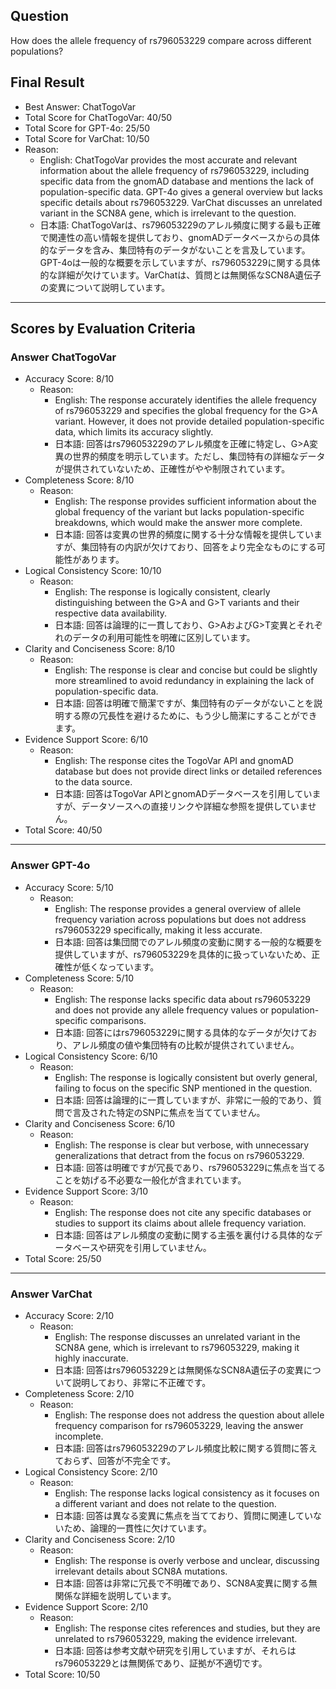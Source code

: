 ## Question

How does the allele frequency of rs796053229 compare across different populations?

## Final Result

- Best Answer: ChatTogoVar
- Total Score for ChatTogoVar: 40/50
- Total Score for GPT-4o: 25/50
- Total Score for VarChat: 10/50
- Reason:
  - English: ChatTogoVar provides the most accurate and relevant information about the allele frequency of rs796053229, including specific data from the gnomAD database and mentions the lack of population-specific data. GPT-4o gives a general overview but lacks specific details about rs796053229. VarChat discusses an unrelated variant in the SCN8A gene, which is irrelevant to the question.
  - 日本語: ChatTogoVarは、rs796053229のアレル頻度に関する最も正確で関連性の高い情報を提供しており、gnomADデータベースからの具体的なデータを含み、集団特有のデータがないことを言及しています。GPT-4oは一般的な概要を示していますが、rs796053229に関する具体的な詳細が欠けています。VarChatは、質問とは無関係なSCN8A遺伝子の変異について説明しています。

---

## Scores by Evaluation Criteria

### Answer ChatTogoVar
- Accuracy Score: 8/10
  - Reason: 
    - English: The response accurately identifies the allele frequency of rs796053229 and specifies the global frequency for the G>A variant. However, it does not provide detailed population-specific data, which limits its accuracy slightly.
    - 日本語: 回答はrs796053229のアレル頻度を正確に特定し、G>A変異の世界的頻度を明示しています。ただし、集団特有の詳細なデータが提供されていないため、正確性がやや制限されています。
- Completeness Score: 8/10
  - Reason: 
    - English: The response provides sufficient information about the global frequency of the variant but lacks population-specific breakdowns, which would make the answer more complete.
    - 日本語: 回答は変異の世界的頻度に関する十分な情報を提供していますが、集団特有の内訳が欠けており、回答をより完全なものにする可能性があります。
- Logical Consistency Score: 10/10
  - Reason: 
    - English: The response is logically consistent, clearly distinguishing between the G>A and G>T variants and their respective data availability.
    - 日本語: 回答は論理的に一貫しており、G>AおよびG>T変異とそれぞれのデータの利用可能性を明確に区別しています。
- Clarity and Conciseness Score: 8/10
  - Reason: 
    - English: The response is clear and concise but could be slightly more streamlined to avoid redundancy in explaining the lack of population-specific data.
    - 日本語: 回答は明確で簡潔ですが、集団特有のデータがないことを説明する際の冗長性を避けるために、もう少し簡潔にすることができます。
- Evidence Support Score: 6/10
  - Reason: 
    - English: The response cites the TogoVar API and gnomAD database but does not provide direct links or detailed references to the data source.
    - 日本語: 回答はTogoVar APIとgnomADデータベースを引用していますが、データソースへの直接リンクや詳細な参照を提供していません。
- Total Score: 40/50

---

### Answer GPT-4o
- Accuracy Score: 5/10
  - Reason: 
    - English: The response provides a general overview of allele frequency variation across populations but does not address rs796053229 specifically, making it less accurate.
    - 日本語: 回答は集団間でのアレル頻度の変動に関する一般的な概要を提供していますが、rs796053229を具体的に扱っていないため、正確性が低くなっています。
- Completeness Score: 5/10
  - Reason: 
    - English: The response lacks specific data about rs796053229 and does not provide any allele frequency values or population-specific comparisons.
    - 日本語: 回答にはrs796053229に関する具体的なデータが欠けており、アレル頻度の値や集団特有の比較が提供されていません。
- Logical Consistency Score: 6/10
  - Reason: 
    - English: The response is logically consistent but overly general, failing to focus on the specific SNP mentioned in the question.
    - 日本語: 回答は論理的に一貫していますが、非常に一般的であり、質問で言及された特定のSNPに焦点を当てていません。
- Clarity and Conciseness Score: 6/10
  - Reason: 
    - English: The response is clear but verbose, with unnecessary generalizations that detract from the focus on rs796053229.
    - 日本語: 回答は明確ですが冗長であり、rs796053229に焦点を当てることを妨げる不必要な一般化が含まれています。
- Evidence Support Score: 3/10
  - Reason: 
    - English: The response does not cite any specific databases or studies to support its claims about allele frequency variation.
    - 日本語: 回答はアレル頻度の変動に関する主張を裏付ける具体的なデータベースや研究を引用していません。
- Total Score: 25/50

---

### Answer VarChat
- Accuracy Score: 2/10
  - Reason: 
    - English: The response discusses an unrelated variant in the SCN8A gene, which is irrelevant to rs796053229, making it highly inaccurate.
    - 日本語: 回答はrs796053229とは無関係なSCN8A遺伝子の変異について説明しており、非常に不正確です。
- Completeness Score: 2/10
  - Reason: 
    - English: The response does not address the question about allele frequency comparison for rs796053229, leaving the answer incomplete.
    - 日本語: 回答はrs796053229のアレル頻度比較に関する質問に答えておらず、回答が不完全です。
- Logical Consistency Score: 2/10
  - Reason: 
    - English: The response lacks logical consistency as it focuses on a different variant and does not relate to the question.
    - 日本語: 回答は異なる変異に焦点を当てており、質問に関連していないため、論理的一貫性に欠けています。
- Clarity and Conciseness Score: 2/10
  - Reason: 
    - English: The response is overly verbose and unclear, discussing irrelevant details about SCN8A mutations.
    - 日本語: 回答は非常に冗長で不明確であり、SCN8A変異に関する無関係な詳細を説明しています。
- Evidence Support Score: 2/10
  - Reason: 
    - English: The response cites references and studies, but they are unrelated to rs796053229, making the evidence irrelevant.
    - 日本語: 回答は参考文献や研究を引用していますが、それらはrs796053229とは無関係であり、証拠が不適切です。
- Total Score: 10/50